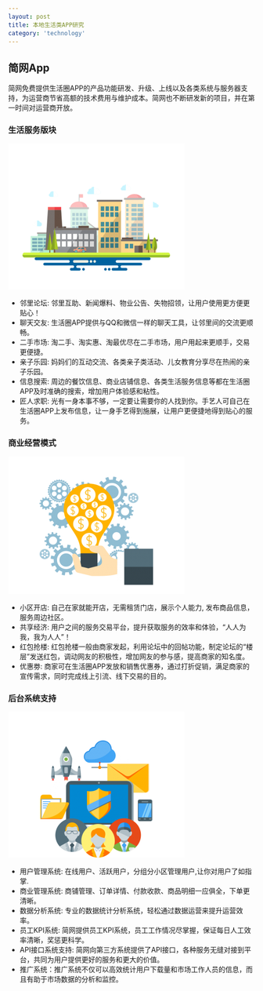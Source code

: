 ```yaml
---
layout: post
title: 本地生活类APP研究
category: 'technology'
---
```



##  简网App

简网免费提供生活圈APP的产品功能研发、升级、上线以及各类系统与服务器支持，为运营商节省高额的技术费用与维护成本。简网也不断研发新的项目，并在第一时间对运营商开放。

###  生活服务版块

![image](/images/cutt005-360x298.png)

-   邻里论坛: 邻里互助、新闻爆料、物业公告、失物招领，让用户使用更方便更贴心！
-   聊天交友: 生活圈APP提供与QQ和微信一样的聊天工具，让邻里间的交流更顺畅。
-   二手市场: 淘二手、淘实惠、淘最优尽在二手市场，用户用起来更顺手，交易更便捷。
-   亲子乐园: 妈妈们的互动交流、各类亲子类活动、儿女教育分享尽在热闹的亲子乐园。
-   信息搜索: 周边的餐饮信息、商业店铺信息、各类生活服务信息等都在生活圈APP及时准确的搜索，增加用户体验感和粘性。
-   匠人求职: 光有一身本事不够，一定要让需要你的人找到你。手艺人可自己在生活圈APP上发布信息，让一身手艺得到施展，让用户更便捷地得到贴心的服务。

###  商业经营模式

![image](/images/cutt006-360x280.png)

-   小区开店: 自己在家就能开店，无需租赁门店，展示个人能力, 发布商品信息，服务周边社区。
-   共享经济: 用户之间的服务交易平台，提升获取服务的效率和体验，“人人为我，我为人人”！
-   红包抢楼: 红包抢楼一般由商家发起，利用论坛中的回帖功能，制定论坛的“楼层”发送红包，调动网友的积极性，增加网友的参与感，提高商家的知名度。
-   优惠劵: 商家可在生活圈APP发放和销售优惠券，通过打折促销，满足商家的宣传需求，同时完成线上引流、线下交易的目的。

###  后台系统支持

![image](/images/cutt008-360x298.png)

-   用户管理系统: 在线用户、活跃用户，分组分小区管理用户,让你对用户了如指掌.
-   商业管理系统: 商铺管理、订单详情、付款收款、商品明细一应俱全，下单更清晰。
-   数据分析系统: 专业的数据统计分析系统，轻松通过数据运营来提升运营效率。
-   员工KPI系统: 简网提供员工KPI系统，员工工作情况尽掌握，保证每日人工效率清晰，奖惩更科学。
-   API接口系统支持: 简网向第三方系统提供了API接口，各种服务无缝对接到平台，共同为用户提供更好的服务和更大的价值。
-   推广系统：推广系统不仅可以高效统计用户下载量和市场工作人员的信息，而且有助于市场数据的分析和监控。



